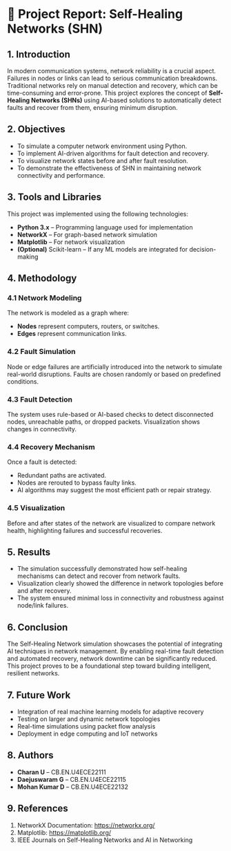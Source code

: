 # 📄 Project Report: Self-Healing Networks (SHN)

## 1. Introduction

In modern communication systems, network reliability is a crucial aspect. Failures in nodes or links can lead to serious communication breakdowns. Traditional networks rely on manual detection and recovery, which can be time-consuming and error-prone. This project explores the concept of **Self-Healing Networks (SHNs)** using AI-based solutions to automatically detect faults and recover from them, ensuring minimum disruption.

## 2. Objectives

- To simulate a computer network environment using Python.
- To implement AI-driven algorithms for fault detection and recovery.
- To visualize network states before and after fault resolution.
- To demonstrate the effectiveness of SHN in maintaining network connectivity and performance.

## 3. Tools and Libraries

This project was implemented using the following technologies:

- **Python 3.x** – Programming language used for implementation
- **NetworkX** – For graph-based network simulation
- **Matplotlib** – For network visualization
- **(Optional)** Scikit-learn – If any ML models are integrated for decision-making

## 4. Methodology

### 4.1 Network Modeling

The network is modeled as a graph where:
- **Nodes** represent computers, routers, or switches.
- **Edges** represent communication links.

### 4.2 Fault Simulation

Node or edge failures are artificially introduced into the network to simulate real-world disruptions. Faults are chosen randomly or based on predefined conditions.

### 4.3 Fault Detection

The system uses rule-based or AI-based checks to detect disconnected nodes, unreachable paths, or dropped packets. Visualization shows changes in connectivity.

### 4.4 Recovery Mechanism

Once a fault is detected:
- Redundant paths are activated.
- Nodes are rerouted to bypass faulty links.
- AI algorithms may suggest the most efficient path or repair strategy.

### 4.5 Visualization

Before and after states of the network are visualized to compare network health, highlighting failures and successful recoveries.

## 5. Results

- The simulation successfully demonstrated how self-healing mechanisms can detect and recover from network faults.
- Visualization clearly showed the difference in network topologies before and after recovery.
- The system ensured minimal loss in connectivity and robustness against node/link failures.

## 6. Conclusion

The Self-Healing Network simulation showcases the potential of integrating AI techniques in network management. By enabling real-time fault detection and automated recovery, network downtime can be significantly reduced. This project proves to be a foundational step toward building intelligent, resilient networks.

## 7. Future Work

- Integration of real machine learning models for adaptive recovery
- Testing on larger and dynamic network topologies
- Real-time simulations using packet flow analysis
- Deployment in edge computing and IoT networks

## 8. Authors

- **Charan U** – CB.EN.U4ECE22111  
- **Daejuswaram G** – CB.EN.U4ECE22115  
- **Mohan Kumar D** – CB.EN.U4ECE22132

## 9. References

1. NetworkX Documentation: https://networkx.org/
2. Matplotlib: https://matplotlib.org/
3. IEEE Journals on Self-Healing Networks and AI in Networking
